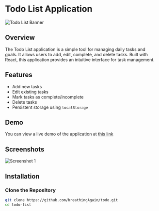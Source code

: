 # Todo List Application

![Todo List Banner](https://ibb.co/SxW87tR)

## Overview

The Todo List application is a simple tool for managing daily tasks and goals. It allows users to add, edit, complete, and delete tasks. Built with React, this application provides an intuitive interface for task management.

## Features

- Add new tasks
- Edit existing tasks
- Mark tasks as complete/incomplete
- Delete tasks
- Persistent storage using `localStorage`

## Demo

You can view a live demo of the application at [this link](https://example.com/demo) 

## Screenshots

![Screenshot 1](https://ibb.co/njCL99x) 

## Installation

### Clone the Repository

```bash
git clone https://github.com/breathingAgain/todo.git
cd todo-list
